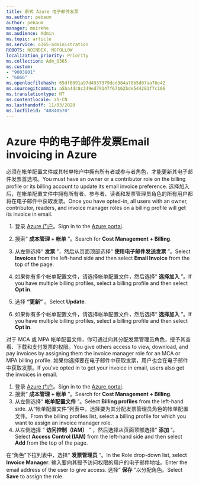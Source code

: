 ```yaml
---
title: 新式 Azure 电子邮件发票
ms.author: pebaum
author: pebaum
manager: mnirkhe
ms.audience: Admin
ms.topic: article
ms.service: o365-administration
ROBOTS: NOINDEX, NOFOLLOW
localization_priority: Priority
ms.collection: Adm_O365
ms.custom:
- "9003801"
- "6866"
ms.openlocfilehash: 65df6091a97d4937379ded384a78b5d07aa76e42
ms.sourcegitcommit: a5ba4dc8c349ed79147f67b62bde544281f7c106
ms.translationtype: HT
ms.contentlocale: zh-CN
ms.lasthandoff: 11/03/2020
ms.locfileid: "48840570"
---
```

# <a name="email-invoicing-in-azure"></a><span data-ttu-id="6c738-102">Azure 中的电子邮件发票</span><span class="sxs-lookup"><span data-stu-id="6c738-102">Email invoicing in Azure</span></span>

<span data-ttu-id="6c738-103">必须在帐单配置文件或其帐单帐户中拥有所有者或参与者角色，才能更新其电子邮件发票首选项。</span><span class="sxs-lookup"><span data-stu-id="6c738-103">You must have an owner or a contributor role on the billing profile or its billing account to update its email invoice preference.</span></span> <span data-ttu-id="6c738-104">选择加入后，在帐单配置文件中拥有所有者、参与者、读者和发票管理员角色的所有用户都将在电子邮件中获取发票。</span><span class="sxs-lookup"><span data-stu-id="6c738-104">Once you have opted-in, all users with an owner, contributor, readers, and invoice manager roles on a billing profile will get its invoice in email.</span></span>

1. <span data-ttu-id="6c738-105">登录 [Azure 门户](https://portal.azure.com/)。</span><span class="sxs-lookup"><span data-stu-id="6c738-105">Sign in to the [Azure portal](https://portal.azure.com/).</span></span>
2. <span data-ttu-id="6c738-106">搜索“ **成本管理 + 帐单** ”。</span><span class="sxs-lookup"><span data-stu-id="6c738-106">Search for **Cost Management + Billing**.</span></span>
3. <span data-ttu-id="6c738-107">从左侧选择“ **发票** ”，然后从页面顶部选择“ **使用电子邮件发送发票** ”。</span><span class="sxs-lookup"><span data-stu-id="6c738-107">Select **Invoices** from the left-hand side and then select **Email Invoice** from the top of the page.</span></span>
4. <span data-ttu-id="6c738-108">如果你有多个帐单配置文件，请选择帐单配置文件，然后选择“ **选择加入** ”。</span><span class="sxs-lookup"><span data-stu-id="6c738-108">If you have multiple billing profiles, select a billing profile and then select **Opt in**.</span></span>

5. <span data-ttu-id="6c738-109">选择 **“更新”** 。</span><span class="sxs-lookup"><span data-stu-id="6c738-109">Select **Update**.</span></span>
6. <span data-ttu-id="6c738-110">如果你有多个帐单配置文件，请选择帐单配置文件，然后选择“ **选择加入** ”。</span><span class="sxs-lookup"><span data-stu-id="6c738-110">If you have multiple billing profiles, select a billing profile and then select **Opt in**.</span></span>

<span data-ttu-id="6c738-111">对于 MCA 或 MPA 帐单配置文件，你可通过向其分配发票管理员角色，授予其查看、下载和支付发票的权限。</span><span class="sxs-lookup"><span data-stu-id="6c738-111">You give others access to view, download, and pay invoices by assigning them the invoice manager role for an MCA or MPA billing profile.</span></span> <span data-ttu-id="6c738-112">如果你选择要在电子邮件中获取发票，用户也会在电子邮件中获取发票。</span><span class="sxs-lookup"><span data-stu-id="6c738-112">If you've opted in to get your invoice in email, users also get the invoices in email.</span></span>

1. <span data-ttu-id="6c738-113">登录 [Azure 门户](https://portal.azure.com/)。</span><span class="sxs-lookup"><span data-stu-id="6c738-113">Sign in to the [Azure portal](https://portal.azure.com/).</span></span>
2. <span data-ttu-id="6c738-114">搜索“ **成本管理 + 帐单** ”。</span><span class="sxs-lookup"><span data-stu-id="6c738-114">Search for **Cost Management + Billing**.</span></span>
3. <span data-ttu-id="6c738-115">从左侧选择“ **帐单配置文件** ”。</span><span class="sxs-lookup"><span data-stu-id="6c738-115">Select **Billing profiles** from the left-hand side.</span></span> <span data-ttu-id="6c738-116">从“帐单配置文件”列表中，选择要为其分配发票管理员角色的帐单配置文件。</span><span class="sxs-lookup"><span data-stu-id="6c738-116">From the billing profiles list, select a billing profile for which you want to assign an invoice manager role.</span></span>
4. <span data-ttu-id="6c738-117">从左侧选择 “ **访问控制（IAM）** ” ，然后选择从页面顶部选择“ **添加** ”。</span><span class="sxs-lookup"><span data-stu-id="6c738-117">Select **Access Control (IAM)** from the left-hand side and then select **Add** from the top of the page.</span></span>

<span data-ttu-id="6c738-118">在“角色”下拉列表中，选择“ **发票管理员** ”。</span><span class="sxs-lookup"><span data-stu-id="6c738-118">In the Role drop-down list, select **Invoice Manager**.</span></span> <span data-ttu-id="6c738-119">输入要向其授予访问权限的用户的电子邮件地址。</span><span class="sxs-lookup"><span data-stu-id="6c738-119">Enter the email address of the user to give access.</span></span> <span data-ttu-id="6c738-120">选择“ **保存** ”以分配角色。</span><span class="sxs-lookup"><span data-stu-id="6c738-120">Select **Save** to assign the role.</span></span>
